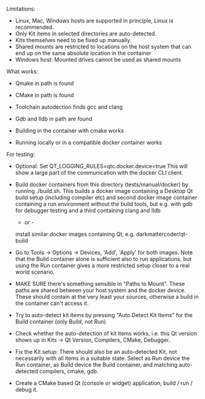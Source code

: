 Limitations:

- Linux, Mac, Windows hosts are supported in principle,
  Linux is recommended.
- Only Kit items in selected directories are auto-detected.
- Kits themselves need to be fixed up manually.
- Shared mounts are restricted to locations on the host system
  that can end up on the same absolute location in the container
- Windows host: Mounted drives cannot be used as shared mounts

What works:

- Qmake in path is found
- CMake in path is found
- Toolchain autodection finds gcc and clang
- Gdb and lldb in path are found

- Building in the container with cmake works

- Running locally or in a compatible docker container works


For testing:

- Optional: Set QT_LOGGING_RULES=qtc.docker.device=true
  This will show a large part of the communication with the docker CLI client.

- Build docker containers from this directory (tests/manual/docker) by
  running ./build.sh. This builds a docker image containing a Desktop Qt
  build setup (including compiler etc) and second docker image container
  containing a run environment without the build tools, but e.g. with gdb
  for debugger testing and a third containing clang and lldb

    - or -

  install similar docker images containing Qt, e.g.  darkmattercoder/qt-build

- Go to Tools -> Options -> Devices, 'Add', 'Apply' for both images.
  Note that the Build container alone is sufficient also to run applications,
  but using the Run container gives a more restricted setup closer to a
  real world scenario.

- MAKE SURE there's something sensible in "Paths to Mount".
  These paths are shared between your host system and the docker device.
  These should contain at the very least your sources, otherwise a build
  in the container can't access it.

- Try to auto-detect kit items by pressing "Auto Detect Kit Items" for
  the Build container (only Build, not Run)

- Check whether the auto-detection of kit items works, i.e. this Qt version
  shows up in Kits -> Qt Version, Compilers, CMake, Debugger.

- Fix the Kit setup: There should also be an auto-detected Kit, not
  necessarily with all items in a suitable state.
  Select as Run device the Run container, as Build device the Build container,
  and matching auto-detected compilers, cmake, gdb.

- Create a CMake based Qt (console or widget) application, build / run / debug it.

